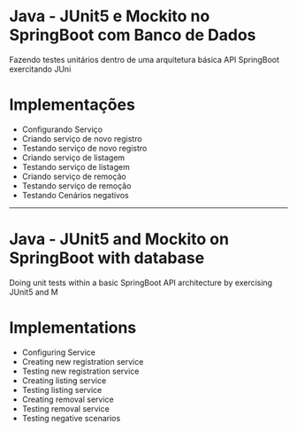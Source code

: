# Java - JUnit5 e Mockito no SpringBoot com Banco de Dados

Fazendo testes unitários dentro de uma arquitetura básica API SpringBoot exercitando JUni

# Implementações

- Configurando Serviço
- Criando serviço de novo registro
- Testando serviço de novo registro
- Criando serviço de listagem
- Testando serviço de listagem
- Criando serviço de remoção
- Testando serviço de remoção
- Testando Cenários negativos


-----------------------------------------------------------------------------------------------------------------------------------


# Java - JUnit5 and Mockito on SpringBoot with database

Doing unit tests within a basic SpringBoot API architecture by exercising JUnit5 and M

# Implementations

- Configuring Service
- Creating new registration service
- Testing new registration service
- Creating listing service
- Testing listing service
- Creating removal service
- Testing removal service
- Testing negative scenarios
